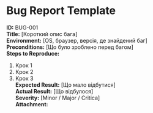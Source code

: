 # Bug Report Template

**ID:** BUG-001  
**Title:** [Короткий опис бага]  
**Environment:** [OS, браузер, версія, де знайдений баг]  
**Preconditions:** [Що було зроблено перед багом]  
**Steps to Reproduce:**  
1. Крок 1  
2. Крок 2  
3. Крок 3  
**Expected Result:** [Що мало відбутися]  
**Actual Result:** [Що відбулося]  
**Severity:** [Minor / Major / Critica]  
**Attachment:**
